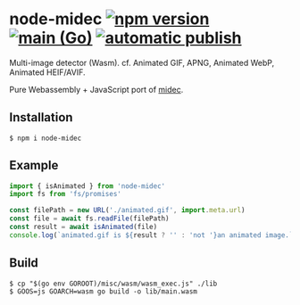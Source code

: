 # node-midec [![npm version](https://badge.fury.io/js/node-midec.svg)](https://badge.fury.io/js/node-midec) [![main (Go)](https://github.com/sapphi-red/node-midec/actions/workflows/main_go.yaml/badge.svg)](https://github.com/sapphi-red/node-midec/actions/workflows/main_go.yaml) [![automatic publish](https://github.com/sapphi-red/node-midec/actions/workflows/release.yaml/badge.svg)](https://github.com/sapphi-red/node-midec/actions/workflows/release.yaml)
Multi-image detector (Wasm). cf. Animated GIF, APNG, Animated WebP, Animated HEIF/AVIF.

Pure Webassembly + JavaScript port of [midec](https://github.com/sapphi-red/midec).

## Installation
```shell
$ npm i node-midec
```

## Example
```js
import { isAnimated } from 'node-midec'
import fs from 'fs/promises'

const filePath = new URL('./animated.gif', import.meta.url)
const file = await fs.readFile(filePath)
const result = await isAnimated(file)
console.log(`animated.gif is ${result ? '' : 'not '}an animated image.`)
```

## Build
```shell
$ cp "$(go env GOROOT)/misc/wasm/wasm_exec.js" ./lib
$ GOOS=js GOARCH=wasm go build -o lib/main.wasm
```
